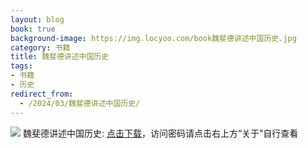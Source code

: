 ```yaml
---
layout: blog
book: true
background-image: https://img.locyoo.com/book魏斐德讲述中国历史.jpg
category: 书籍
title: 魏斐德讲述中国历史
tags:
- 书籍
- 历史
redirect_from:
  - /2024/03/魏斐德讲述中国历史/
---
```

![](https://img.locyoo.com/book魏斐德讲述中国历史.jpg)
魏斐德讲述中国历史: <a name = "ref1" href="https://url18.ctfile.com/f/50983618-1439916403-09c8eb?p=3619">点击下载</a>，访问密码请点击右上方“关于”自行查看